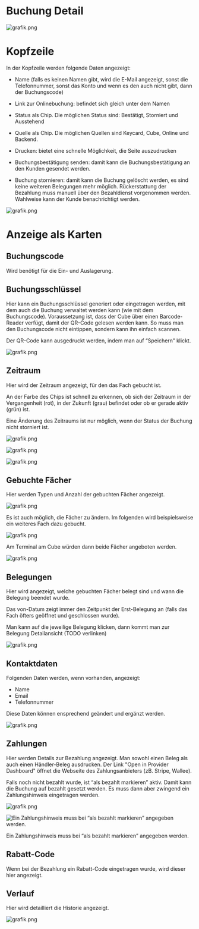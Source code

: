 # Buchung Detail

![grafik.png](assets/buchung%20detail/grafik.png)

# Kopfzeile

In der Kopfzeile werden folgende Daten angezeigt:

- Name (falls es keinen Namen gibt, wird die E-Mail angezeigt, sonst die Telefonnummer, sonst das Konto und wenn es den auch nicht gibt, dann der Buchungscode)
- Link zur Onlinebuchung: befindet sich gleich unter dem Namen
- Status als Chip. Die möglichen Status sind: Bestätigt, Storniert und Ausstehend
- Quelle als Chip. Die möglichen Quellen sind Keycard, Cube, Online und Backend.
- Drucken: bietet eine schnelle Möglichkeit, die Seite auszudrucken
- Buchungsbestätigung senden: damit kann die Buchungsbestätigung an den Kunden gesendet werden.

- Buchung stornieren: damit kann die Buchung gelöscht werden, es sind keine weiteren Belegungen mehr möglich. Rückerstattung der Bezahlung muss manuell über den Bezahldienst vorgenommen werden. Wahlweise kann der Kunde benachrichtigt werden.

![grafik.png](assets/buchung%20detail/grafik%201.png)

# Anzeige als Karten

## Buchungscode

Wird benötigt für die Ein- und Auslagerung.

## Buchungsschlüssel

Hier kann ein Buchungsschlüssel generiert oder eingetragen werden, mit dem auch die Buchung verwaltet werden kann (wie mit dem Buchungscode). Voraussetzung ist, dass der Cube über einen Barcode-Reader verfügt, damit der QR-Code gelesen werden kann. So muss man den Buchungscode nicht eintippen, sondern kann ihn einfach scannen.

Der QR-Code kann ausgedruckt werden, indem man auf “Speichern” klickt.

![grafik.png](assets/buchung%20detail/grafik%202.png)

## Zeitraum

Hier wird der Zeitraum angezeigt, für den das Fach gebucht ist.

An der Farbe des Chips ist schnell zu erkennen, ob sich der Zeitraum in der Vergangenheit (rot), in der Zukunft (grau) befindet oder ob er gerade aktiv (grün) ist.

Eine Änderung des Zeitraums ist nur möglich, wenn der Status der Buchung nicht storniert ist.

![grafik.png](assets/buchung%20detail/grafik%203.png)

![grafik.png](assets/buchung%20detail/grafik%204.png)

![grafik.png](assets/buchung%20detail/grafik%205.png)

## Gebuchte Fächer

Hier werden Typen und Anzahl der gebuchten Fächer angezeigt.

![grafik.png](assets/buchung%20detail/grafik%206.png)

Es ist auch möglich, die Fächer zu ändern. Im folgenden wird beispielsweise ein weiteres Fach dazu gebucht.

![grafik.png](assets/buchung%20detail/grafik%207.png)

Am Terminal am Cube würden dann beide Fächer angeboten werden.

![grafik.png](assets/buchung%20detail/grafik%208.png)

## Belegungen

Hier wird angezeigt, welche gebuchten Fächer belegt sind und wann die Belegung beendet wurde. 

Das von-Datum zeigt immer den Zeitpunkt der Erst-Belegung an (falls das Fach öfters geöffnet und geschlossen wurde).

Man kann auf die jeweilige Belegung klicken, dann kommt man zur Belegung Detailansicht (TODO verlinken)

![grafik.png](assets/buchung%20detail/grafik%209.png)

## Kontaktdaten

Folgenden Daten werden, wenn vorhanden, angezeigt:

- Name
- Email
- Telefonnummer

Diese Daten können ensprechend geändert und ergänzt werden.

![grafik.png](assets/buchung%20detail/grafik%2010.png)

    

## Zahlungen

Hier werden Details zur Bezahlung angezeigt. Man sowohl einen Beleg als auch einen Händler-Beleg ausdrucken. Der Link "Open in Provider Dashboard" öffnet die Webseite des Zahlungsanbieters (zB. Stripe, Wallee).

Falls noch nicht bezahlt wurde, ist “als bezahlt markieren” aktiv. Damit kann die Buchung auf bezahlt gesetzt werden. Es muss dann aber zwingend ein Zahlungshinweis eingetragen werden.

![grafik.png](assets/buchung%20detail/grafik%2011.png)

![Ein Zahlungshinweis muss bei “als bezahlt markieren” angegeben werden.](assets/buchung%20detail/grafik%2012.png)

Ein Zahlungshinweis muss bei “als bezahlt markieren” angegeben werden.

## Rabatt-Code

Wenn bei der Bezahlung ein Rabatt-Code eingetragen wurde, wird dieser hier angezeigt. 

## Verlauf

Hier wird detailliert die Historie angezeigt.

![grafik.png](assets/buchung%20detail/grafik%2013.png)